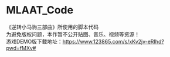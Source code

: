 # MLAAT_Code
《逆转小马驹三部曲》所使用的脚本代码<br>
为避免版权问题，本作暂不公开贴图、音乐、视频等资源！<br>
游戏DEMO版下载地址：https://www.123865.com/s/xKv2jv-eRIhd?pwd=fMXv#
